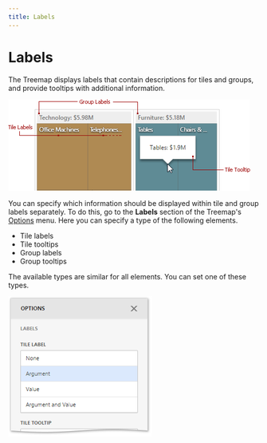 ```yaml
---
title: Labels
---
```

# Labels
The Treemap displays labels that contain descriptions for tiles and groups, and provide tooltips with additional information.

![wdd-treemap-labels](../../../../images/img125998.png)

You can specify which information should be displayed within tile and group labels separately. To do this, go to the **Labels** section of the Treemap's [Options](../../ui-elements/dashboard-item-menu.md) menu. Here you can specify a type of the following elements.
* Tile labels
* Tile tooltips
* Group labels
* Group tooltips

The available types are similar for all elements. You can set one of these types.

![wdd-treemap-labels-option](../../../../images/img125997.png)